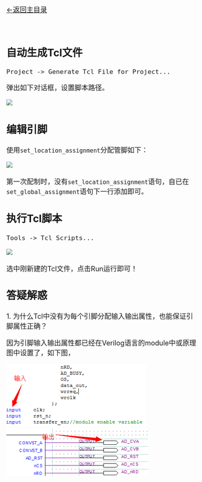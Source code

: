 [<font size=4>←返回主目录<font>](../README.md)
</br></br></br>

## 自动生成Tcl文件

```
Project -> Generate Tcl File for Project...
```

弹出如下对话框，设置脚本路径。

![][Create-Tcl]

## 编辑引脚

使用`set_location_assignment`分配管脚如下：

![][Tcl]

第一次配制时，没有`set_location_assignment`语句，自已在`set_global_assignment`语句下一行添加即可。

## 执行Tcl脚本

```
Tools -> Tcl Scripts...
```

![][Run-Tcl]

选中刚新建的Tcl文件，点击Run运行即可！

## 答疑解惑

1\. 为什么Tcl中没有为每个引脚分配输入输出属性，也能保证引脚属性正确？

因为引脚输入输出属性都已经在Verilog语言的module中或原理图中设置了，如下图，

![Pin2]
![Pin1]




[Create-Tcl]:../images/使用Tcl脚本分配FPGA管脚/Create-Tcl.png
[Tcl]:../images/使用Tcl脚本分配FPGA管脚/Tcl.png
[Run-Tcl]:../images/使用Tcl脚本分配FPGA管脚/Tcl-Run.jpg
[Pin1]:../images/使用Tcl脚本分配FPGA管脚/Pin1.png
[Pin2]:../images/使用Tcl脚本分配FPGA管脚/Pin2.png

